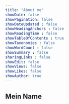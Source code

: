 ```yaml
---
title: "About me"
showDate: false
showPagination: false
showDateUpdated : false
showHeadingAnchors : false
showReadingTime : false
showTableOfContents : true
showTaxonomies : false 
showWordCount : false
showSummary : false
sharingLinks : false
showEdit: false
showViews: false
showLikes: false
showAuthor: true
---
```

## Mein Name